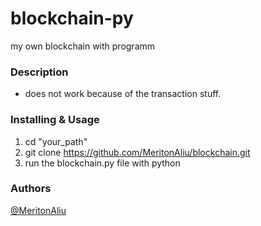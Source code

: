 # blockchain-py
my own blockchain with programm

### Description
- does not work because of the transaction stuff.

### Installing & Usage
1. cd "your_path"
2. git clone https://github.com/MeritonAliu/blockchain.git
3. run the blockchain.py file with python
   
### Authors
[@MeritonAliu](https://github.com/MeritonAliu)
